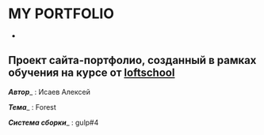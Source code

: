 # MY PORTFOLIO

-

## Проект сайта-портфолио, созданный в рамках обучения на курсе от [loftschool](http://www.loftschool.ru)

_**Автор**__ : Исаев Алексей

_**Тема**__ : Forest

_**Система сборки**__ : gulp#4